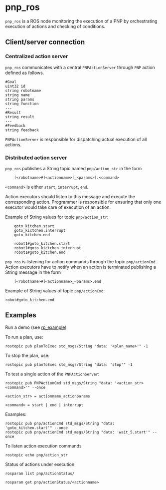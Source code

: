 # pnp_ros 

`pnp_ros` is a ROS node monitoring the execution of a PNP by orchestrating execution
of actions and checking of conditions.

## Client/server connection

### Centralized action server

`pnp_ros` communicates with a central `PNPActionServer` through `PNP` action defined as follows.

    #Goal
    uint32 id
    string robotname
    string name
    string params
    string function
    ---
    #Result
    string result
    ---
    #Feedback
    string feedback


`PNPActionServer` is responsible for dispatching actual execution of all actions.

### Distributed action server

`pnp_ros` publishes a String topic named `pnp/action_str` in the form 

        [<robotname>#]<actionname>[_<params>].<command>

`<command>` is either `start`, `interrupt`, `end`.

Action executors should listen to this message and execute the corresponding action. Programmer is responsible for ensuring that only one executor would take care of execution of an action.

Example of String values for topic `pnp/action_str`:

        goto_kitchen.start
        goto_kictchen.interrupt
        goto_kitchen.end

        robot1#goto_kitchen.start
        robot1#goto_kictchen.interrupt
        robot1#goto_kitchen.end

`pnp_ros` is listening for action commands through the topic `pnp/actionCmd`. Action executors have to notify when an action is terminated publishing a String message in the form

        [<robotname>#]<actionname>_<params>.end

Example of String values of topic `pnp/actionCmd`:

    robot#goto_kitchen.end


## Examples

Run a demo (see [rp_example](/PNPros/examples/rp_example))


To run a plan, use:

    rostopic pub planToExec std_msgs/String "data: '<plan_name>'" -1

To stop the plan, use:

    rostopic pub planToExec std_msgs/String "data: 'stop'" -1
  

 
To test a single action of the `PNPActionServer`:

    rostopic pub PNPActionCmd std_msgs/String "data: '<action_str> <command>'" --once

    <action_str> = actionname_actionparams

    <command> = start | end | interrupt

Examples:

    rostopic pub pnp/actionCmd std_msgs/String "data: 'goto_kitchen.start'" --once
    rostopic pub pnp/actionCmd std_msgs/String "data: 'wait_5.start'" --once

To listen action execution commands

    rostopic echo pnp/action_str

Status of actions under execution

    rosparam list pnp/actionStatus/

    rosparam get pnp/actionStatus/<actionname>


